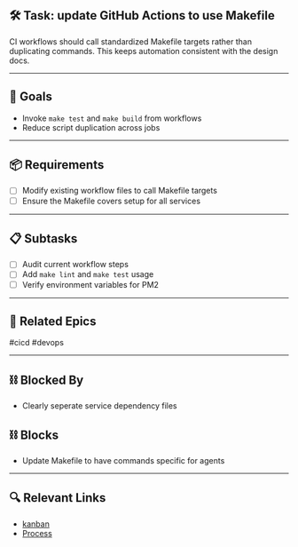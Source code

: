 ## 🛠️ Task: update GitHub Actions to use Makefile

CI workflows should call standardized Makefile targets rather than duplicating commands. This keeps automation consistent with the design docs.

---

## 🎯 Goals
- Invoke `make test` and `make build` from workflows
- Reduce script duplication across jobs

---

## 📦 Requirements
- [ ] Modify existing workflow files to call Makefile targets
- [ ] Ensure the Makefile covers setup for all services

---

## 📋 Subtasks
- [ ] Audit current workflow steps
- [ ] Add `make lint` and `make test` usage
- [ ] Verify environment variables for PM2

---

## 🔗 Related Epics
#cicd #devops

---

## ⛓️ Blocked By
- Clearly seperate service dependency files

## ⛓️ Blocks
- Update Makefile to have commands specific for agents

---

## 🔍 Relevant Links
- [kanban](../boards/kanban.md)
- [Process](../Process.md)
